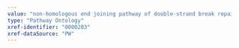 ```yaml
---
value: "non-homologous end joining pathway of double-strand break repair"
type: "Pathway Ontology"
xref-identifier: "0000203"
xref-dataSource: "PW"
---
```

